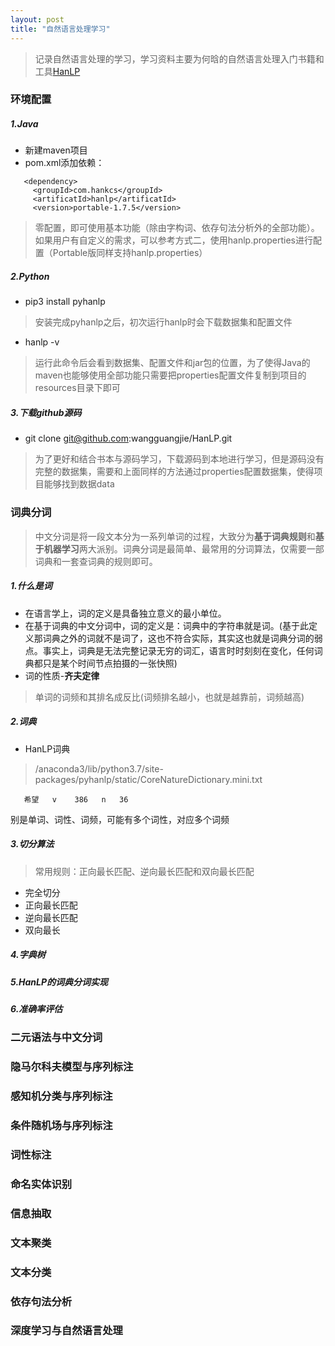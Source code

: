 ```yaml
---
layout: post
title: "自然语言处理学习"
---
```

>记录自然语言处理的学习，学习资料主要为何晗的自然语言处理入门书籍和工具[HanLP](https://github.com/wangguangjie/HanLP)

### 环境配置
##### 1.Java
- 新建maven项目
- pom.xml添加依赖：
```
   <dependency>
     <groupId>com.hankcs</groupId>
     <artificatId>hanlp</artificatId>
     <version>portable-1.7.5</version>
```
> 零配置，即可使用基本功能（除由字构词、依存句法分析外的全部功能）。如果用户有自定义的需求，可以参考方式二，使用hanlp.properties进行配置（Portable版同样支持hanlp.properties）

##### 2.Python
- pip3 install pyhanlp
> 安装完成pyhanlp之后，初次运行hanlp时会下载数据集和配置文件
- hanlp -v
> 运行此命令后会看到数据集、配置文件和jar包的位置，为了使得Java的maven也能够使用全部功能只需要把properties配置文件复制到项目的resources目录下即可

##### 3.下载github源码
- git clone git@github.com:wangguangjie/HanLP.git
> 为了更好和结合书本与源码学习，下载源码到本地进行学习，但是源码没有完整的数据集，需要和上面同样的方法通过properties配置数据集，使得项目能够找到数据data

### 词典分词
>中文分词是将一段文本分为一系列单词的过程，大致分为**基于词典规则**和**基于机器学习**两大派别。词典分词是最简单、最常用的分词算法，仅需要一部词典和一套查词典的规则即可。

##### 1.什么是词
- 在语言学上，词的定义是具备独立意义的最小单位。
- 在基于词典的中文分词中，词的定义是：词典中的字符串就是词。(基于此定义那词典之外的词就不是词了，这也不符合实际，其实这也就是词典分词的弱点。事实上，词典是无法完整记录无穷的词汇，语言时时刻刻在变化，任何词典都只是某个时间节点拍摄的一张快照)
- 词的性质-**齐夫定律**
> 单词的词频和其排名成反比(词频排名越小，也就是越靠前，词频越高)

##### 2.词典
- HanLP词典
> /anaconda3/lib/python3.7/site-packages/pyhanlp/static/CoreNatureDictionary.mini.txt
```
   希望   v    386   n   36
```
别是单词、词性、词频，可能有多个词性，对应多个词频

##### 3.切分算法
> 常用规则：正向最长匹配、逆向最长匹配和双向最长匹配

- 完全切分
- 正向最长匹配
- 逆向最长匹配
- 双向最长

##### 4.字典树

##### 5.HanLP的词典分词实现

##### 6.准确率评估

### 二元语法与中文分词


### 隐马尔科夫模型与序列标注


### 感知机分类与序列标注


### 条件随机场与序列标注

### 词性标注

### 命名实体识别


### 信息抽取


### 文本聚类

### 文本分类


### 依存句法分析

### 深度学习与自然语言处理






















 




